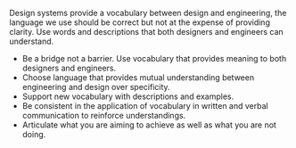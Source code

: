 Design systems provide a vocabulary between design and engineering, the language we use should be correct but not at the expense of providing clarity. Use words and descriptions that both designers and engineers can understand.

- Be a bridge not a barrier. Use vocabulary that provides meaning to both designers and engineers.
- Choose language that provides mutual understanding between engineering and design over specificity.
- Support new vocabulary with descriptions and examples.
- Be consistent in the application of vocabulary in written and verbal communication to reinforce understandings.
- Articulate what you are aiming to achieve as well as what you are not doing.

